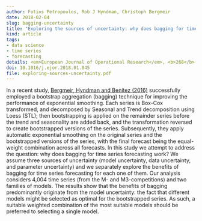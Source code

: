 ```yaml
---
author: Fotios Petropoulos, Rob J Hyndman, Christoph Bergmeir
date: 2018-02-04
slug: bagging-uncertainty
title: "Exploring the sources of uncertainty: why does bagging for time series forecasting work?"
kind: article
tags:
- data science
- time series
- forecasting
details: <em>European Journal of Operational Research</em>, <b>268</b>(2), 545-554
doi: 10.1016/j.ejor.2018.01.045
file: exploring-sources-uncertainty.pdf
---
```


In a recent study, [Bergmeir, Hyndman and Benítez (2016)](/publications/bagging-ets) successfully employed a bootstrap aggregation (bagging) technique for improving the performance of exponential smoothing. Each series is Box-Cox transformed, and decomposed by Seasonal and Trend decomposition using Loess (STL); then bootstrapping is applied on the remainder series before the trend and seasonality are added back, and the transformation reversed to create bootstrapped versions of the series. Subsequently, they apply automatic exponential smoothing on the original series and the bootstrapped versions of the series, with the final forecast being the equal-weight combination across all forecasts. In this study we attempt to address the question: why does bagging for time series forecasting work? We assume three sources of uncertainty (model uncertainty, data uncertainty, and parameter uncertainty) and we separately explore the benefits of bagging for time series forecasting for each one of them. Our analysis considers 4,004 time series (from the M- and M3-competitions) and two families of models. The results show that the benefits of bagging predominantly originate from the model uncertainty: the fact that different models might be selected as optimal for the bootstrapped series. As such, a suitable weighted combination of the most suitable models should be preferred to selecting a single model.

